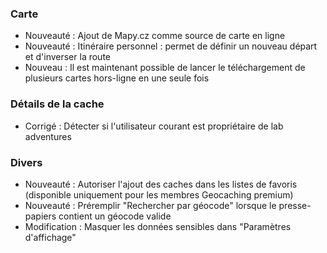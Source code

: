  
### Carte
- Nouveauté : Ajout de Mapy.cz comme source de carte en ligne
- Nouveauté : Itinéraire personnel : permet de définir un nouveau départ et d'inverser la route
- Nouveau : Il est maintenant possible de lancer le téléchargement de plusieurs cartes hors-ligne en une seule fois

### Détails de la cache
- Corrigé : Détecter si l'utilisateur courant est propriétaire de lab adventures

### Divers
- Nouveauté : Autoriser l'ajout des caches dans les listes de favoris (disponible uniquement pour les membres Geocaching premium)
- Nouveauté : Préremplir "Rechercher par géocode" lorsque le presse-papiers contient un géocode valide
- Modification : Masquer les données sensibles dans "Paramètres d'affichage"

